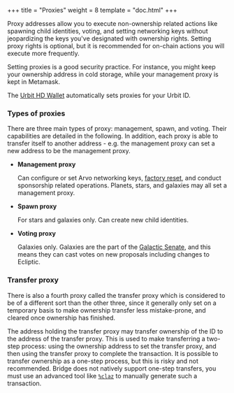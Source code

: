 +++
title = "Proxies"
weight = 8
template = "doc.html"
+++

Proxy addresses allow you to execute non-ownership related actions like spawning
child identities, voting, and setting networking keys without jeopardizing the
keys you've designated with ownership rights. Setting proxy rights is optional,
but it is recommended for on-chain actions you will execute more frequently.

Setting proxies is a good security practice. For instance, you might keep your
ownership address in cold storage, while your management proxy is kept in Metamask.

The [Urbit HD Wallet](/docs/glossary/hdwallet) automatically sets proxies for
your Urbit ID.

### Types of proxies

There are three main types of proxy: management, spawn, and voting. Their
capabilities are detailed in the following. In addition, each proxy is able to
transfer itself to another address - e.g. the management proxy can set a new
address to be the management proxy.

- **Management proxy**

  Can configure or set Arvo networking keys,
  [factory reset](/docs/using/id/guide-to-resets), and conduct sponsorship related
  operations. Planets, stars, and galaxies may all set a management proxy.

- **Spawn proxy**

  For stars and galaxies only. Can create new child identities.

- **Voting proxy**

  Galaxies only. Galaxies are the part of the [Galactic
  Senate](/docs/glossary/senate), and this means they can cast votes on new
  proposals including changes to Ecliptic.

### Transfer proxy

There is also a fourth proxy called the transfer proxy which is considered to be
of a different sort than the other three, since it generally only set on a
temporary basis to make ownership transfer less mistake-prone, and cleared once
ownership has finished.

The address holding the transfer proxy may transfer ownership of the ID to the
address of the transfer proxy. This is used to make transferring a two-step
process: using the ownership address to set the transfer proxy, and then using
the transfer proxy to complete the transaction. It is possible to transfer
ownership as a one-step process, but this is risky and not recommended. Bridge
does not natively support one-step transfers, you must use an advanced tool like
[`%claz`](/docs/azimuth/advanced-azimuth-tools) to manually generate such a
transaction.
